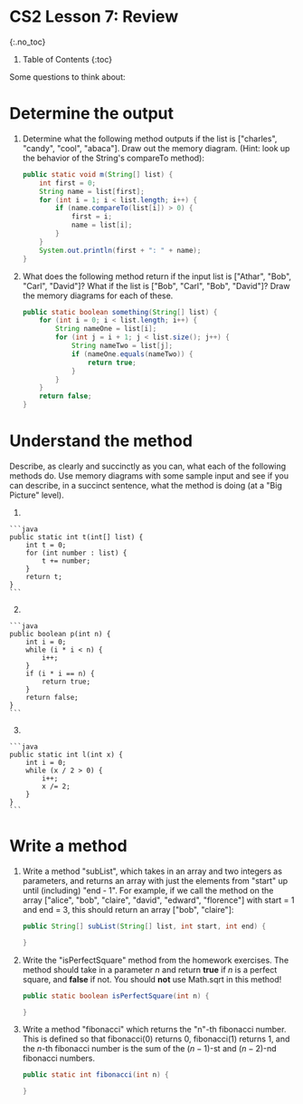 # CS2 Lesson 7: Review
{:.no_toc}

1. Table of Contents
{:toc}

Some questions to think about:

# Determine the output

 1. Determine what the following method outputs if the list is ["charles", "candy", "cool", "abaca"]. Draw out the memory diagram. (Hint: look up the behavior of the String's compareTo method):

    ```java
    public static void m(String[] list) {
        int first = 0;
        String name = list[first];
        for (int i = 1; i < list.length; i++) {
            if (name.compareTo(list[i]) > 0) {
                first = i;
                name = list[i];
            }
        }
        System.out.println(first + ": " + name);
    }
    ```

 2. What does the following method return if the input list is ["Athar", "Bob", "Carl", "David"]? What if the list is ["Bob", "Carl", "Bob", "David"]? Draw the memory diagrams for each of these.

    ```java
    public static boolean something(String[] list) {
        for (int i = 0; i < list.length; i++) {
            String nameOne = list[i];
            for (int j = i + 1; j < list.size(); j++) {
                String nameTwo = list[j];
                if (nameOne.equals(nameTwo)) {
                    return true;
                }
            }
        }
        return false;
    }
    ```

# Understand the method

Describe, as clearly and succinctly as you can, what each of the following methods do. Use memory diagrams with some sample input and see if you can describe, in a succinct sentence, what the method is doing (at a "Big Picture" level).

 1. 

    ```java  
    public static int t(int[] list) {
        int t = 0;
        for (int number : list) {
            t += number;
        }
        return t;
    }
    ```

 2.

    ```java
    public boolean p(int n) {
        int i = 0;
        while (i * i < n) {
            i++;
        }
        if (i * i == n) {
            return true;
        }
        return false;
    }
    ```

 3.

    ```java
    public static int l(int x) {
        int i = 0;
        while (x / 2 > 0) {
            i++;
            x /= 2;
        }
    }
    ```

# Write a method

 1. Write a method "subList", which takes in an array and two integers as parameters, and returns an array with just the elements from "start" up until (including) "end - 1". For example, if we call the method on the array ["alice", "bob", "claire", "david", "edward", "florence"] with start = 1 and end = 3, this should return an array ["bob", "claire"]:

    ```java
    public String[] subList(String[] list, int start, int end) {

    }
    ```

 2. Write the "isPerfectSquare" method from the homework exercises. The method should take in a parameter $n$ and return **true** if $n$ is a perfect square, and **false** if not. You should **not** use Math.sqrt in this method!

    ```java
    public static boolean isPerfectSquare(int n) {

    }
    ```

 3. Write a method "fibonacci" which returns the "n"-th fibonacci number. This is defined so that fibonacci(0) returns 0, fibonacci(1) returns 1, and the $n$-th fibonacci number is the sum of the $(n-1)$-st and $(n-2)$-nd fibonacci numbers.

    ```java
    public static int fibonacci(int n) {

    }
    ```
